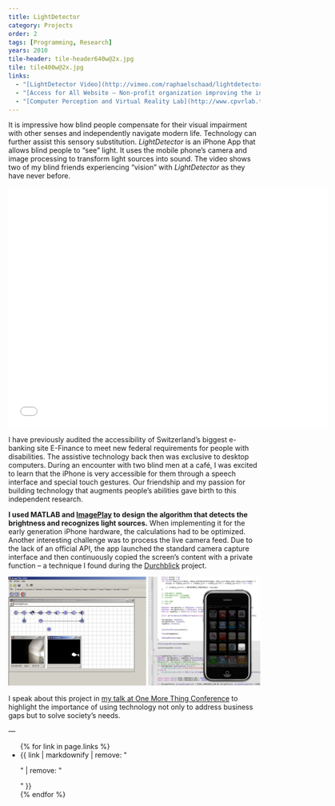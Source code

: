 ```yaml
---
title: LightDetector
category: Projects
order: 2
tags: [Programming, Research]
years: 2010
tile-header: tile-header640w@2x.jpg
tile: tile400w@2x.jpg
links:
  - "[LightDetector Video](http://vimeo.com/raphaelschaad/lightdetector)"
  - "[Access for All Website – Non-profit organization improving the internet for people with disabilities](http://www.access-for-all.ch/en.html)"
  - "[Computer Perception and Virtual Reality Lab](http://www.cpvrlab.ti.bfh.ch/)"
---
```

It is impressive how blind people compensate for their visual impairment with other senses and independently navigate modern life. Technology can further assist this sensory substitution. *LightDetector* is an iPhone App that allows blind people to “see” light. It uses the mobile phone’s camera and image processing to transform light sources into sound. The video shows two of my blind friends experiencing “vision” with *LightDetector* as they have never before.

<iframe src="//player.vimeo.com/video/116454634?title=0&byline=0&portrait=0&autoplay=0" width="640" height="480" frameborder="0" webkitallowfullscreen mozallowfullscreen allowfullscreen></iframe>

I have previously audited the accessibility of Switzerland’s biggest e-banking site E-Finance to meet new federal requirements for people with disabilities. The assistive technology back then was exclusive to desktop computers. During an encounter with two blind men at a café, I was excited to learn that the iPhone is very accessible for them through a speech interface and special touch gestures. Our friendship and my passion for building technology that augments people’s abilities gave birth to this independent research.

**I used MATLAB and [ImagePlay](imageplay-on-ipad) to design the algorithm that detects the brightness and recognizes light sources.** When implementing it for the early generation iPhone hardware, the calculations had to be optimized. Another interesting challenge was to process the live camera feed. Due to the lack of an official API, the app launched the standard camera capture interface and then continuously copied the screen’s content with a private function – a technique I found during the [Durchblick](Durchblick) project.

![LightDetector Development](images/lightdetector/lightdetector-development.jpg)

I speak about this project in [my talk at One More Thing Conference](one-more-thing-conference) to highlight the importance of using technology not only to address business gaps but to solve society’s needs.

—
<ul>
{% for link in page.links %}
  <li>{{ link | markdownify | remove: "<p>" | remove: "</p>" }}</li>
{% endfor %}
</ul>
